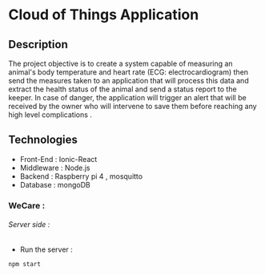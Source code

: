 
# Cloud of Things Application
## Description
The project objective is to create a system capable of measuring an animal's body temperature and heart rate (ECG: electrocardiogram) 
then send the measures taken to an application that will process this data and extract the health status of the animal and send a status
report to the keeper. In case of danger, the application will trigger an alert that will be received by the owner who will intervene to save
them before reaching any high level complications .


## Technologies

- Front-End : Ionic-React
- Middleware : Node.js
- Backend : Raspberry pi 4 , mosquitto
- Database : mongoDB


###  WeCare :
######  Server side :

- Run the server :

`npm start`

